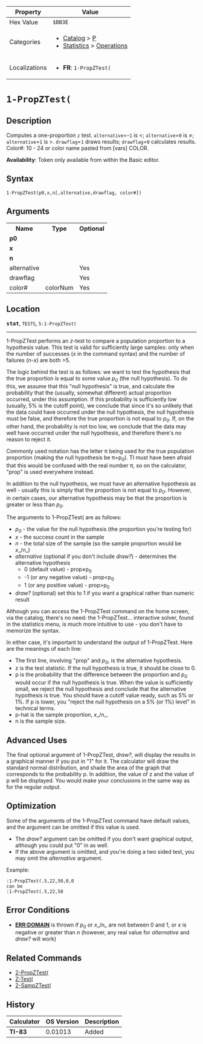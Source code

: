 | Property      | Value |
|---------------|-------|
| Hex Value     | `$BB3E`|
| Categories    | <ul><li>[Catalog](<../categories/Catalog.md>) > [P](<../categories/Catalog.md#P>)</li><li>[Statistics](<../categories/Statistics.md>) > [Operations](<../categories/Statistics.md#Operations>)</li></ul> |
| Localizations | <ul><li><b>FR</b>: `1-PropZTest(`</li></ul> |

# `1-PropZTest(`

## Description
Computes a one-proportion `z` test. `alternative`=-`1` is <; `alternative`=`0` is ≠; `alternative`=`1` is >. `drawflag`=`1` draws results; `drawflag`=`0` calculates results.
Color#: 10 - 24 or color name pasted from [vars] COLOR.


<b>Availability</b>: Token only available from within the Basic editor.

## Syntax
`1-PropZTest(p0,x,n[,alternative,drawflag, color#])`

## Arguments
<table>
<tr><th>Name</th><th>Type</th><th>Optional</th></tr>

<tr><td><b>p0</b></td><td></td><td></td></tr>

<tr><td><b>x</b></td><td></td><td></td></tr>

<tr><td><b>n</b></td><td></td><td></td></tr>

<tr><td>alternative</td><td></td><td>Yes</td></tr>

<tr><td>drawflag</td><td></td><td>Yes</td></tr>

<tr><td>color#</td><td>colorNum</td><td>Yes</td></tr>

</table>

## Location
<tt><kbd><b>stat</b></kbd></tt>, `TESTS`, `5:1-PropZTest(`
<hr>

1-PropZTest performs an _z_-test to compare a population proportion to a hypothesis value. This test is valid for sufficiently large samples: only when the number of successes (_x_ in the command syntax) and the number of failures (_n_-_x_) are both >5.

The logic behind the test is as follows: we want to test the hypothesis that the true proportion is equal to some value _p<sub>0</sub>_ (the null hypothesis). To do this, we assume that this "null hypothesis" is true, and calculate the probability that the (usually, somewhat different) actual proportion occurred, under this assumption. If this probability is sufficiently low (usually, 5% is the cutoff point), we conclude that since it's so unlikely that the data could have occurred under the null hypothesis, the null hypothesis must be false, and therefore the true proportion is not equal to _p<sub>0</sub>_. If, on the other hand, the probability is not too low, we conclude that the data may well have occurred under the null hypothesis, and therefore there's no reason to reject it.

Commonly used notation has the letter π being used for the true population proportion (making the null hypothesis be π=p<sub>0</sub>). TI must have been afraid that this would be confused with the real number π, so on the calculator, "prop" is used everywhere instead.

In addition to the null hypothesis, we must have an alternative hypothesis as well - usually this is simply that the proportion is not equal to _p<sub>0</sub>_. However, in certain cases, our alternative hypothesis may be that the proportion is greater or less than _p<sub>0</sub>_.

The arguments to 1-PropZTest( are as follows:

*   _p<sub>0</sub>_ - the value for the null hypothesis (the proportion you're testing for)
*   _x_ - the success count in the sample
*   _n_ - the total size of the sample (so the sample proportion would be _x__/n_)
*   _alternative_ (optional if you don't include _draw?_) - determines the alternative hypothesis
    *   0 (default value) - prop≠p<sub>0</sub>
    *   -1 (or any negative value) - prop<p<sub>0</sub>
    *   1 (or any positive value) - prop>p<sub>0</sub>
*   _draw?_ (optional) set this to 1 if you want a graphical rather than numeric result

Although you can access the 1-PropZTest command on the home screen, via the catalog, there's no need: the 1-PropZTest… interactive solver, found in the statistics menu, is much more intuitive to use - you don't have to memorize the syntax.

In either case, it's important to understand the output of 1-PropZTest. Here are the meanings of each line:

*   The first line, involving "prop" and _p<sub>0</sub>_, is the alternative hypothesis.
*   z is the test statistic. If the null hypothesis is true, it should be close to 0.
*   p is the probability that the difference between the proportion and _p<sub>0</sub>_ would occur if the null hypothesis is true. When the value is sufficiently small, we reject the null hypothesis and conclude that the alternative hypothesis is true. You should have a cutoff value ready, such as 5% or 1%. If p is lower, you "reject the null hypothesis on a 5% (or 1%) level" in technical terms.
*   p-hat is the sample proportion, _x__/n_.
*   n is the sample size.

## Advanced Uses

The final optional argument of 1-PropZTest, _draw?_, will display the results in a graphical manner if you put in "1" for it. The calculator will draw the standard normal distribution, and shade the area of the graph that corresponds to the probability p. In addition, the value of z and the value of p will be displayed. You would make your conclusions in the same way as for the regular output.

## Optimization

Some of the arguments of the 1-PropZTest command have default values, and the argument can be omitted if this value is used.

*   The _draw?_ argument can be omitted if you don't want graphical output, although you could put "0" in as well.
*   If the above argument is omitted, and you're doing a two sided test, you may omit the _alternative_ argument.

Example:

```ti-basic
:1-PropZTest(.5,22,50,0,0
can be
:1-PropZTest(.5,22,50
```

## Error Conditions

*   **[ERR:DOMAIN](errors#domain)** is thrown if _p<sub>0</sub>_ or _x__/n_ are not between 0 and 1, or _x_ is negative or greater than _n_ (however, any real value for _alternative_ and _draw?_ will work)

## Related Commands

*   [2-PropZTest(](2-PropZTest\(.md)
*   [Z-Test(](Z-Test\(.md)
*   [2-SampZTest(](2-SampZTest\(.md)

## History
| Calculator | OS Version | Description |
|------------|------------|-------------|
| <b>TI-83</b> | 0.01013 | Added |


